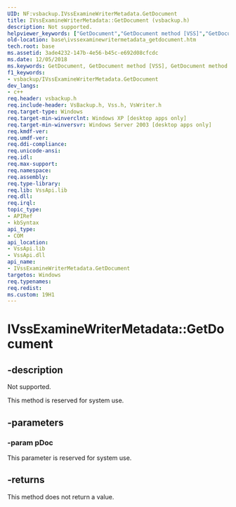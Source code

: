 ```yaml
---
UID: NF:vsbackup.IVssExamineWriterMetadata.GetDocument
title: IVssExamineWriterMetadata::GetDocument (vsbackup.h)
description: Not supported.
helpviewer_keywords: ["GetDocument","GetDocument method [VSS]","GetDocument method [VSS]","IVssExamineWriterMetadata interface","IVssExamineWriterMetadata interface [VSS]","GetDocument method","IVssExamineWriterMetadata.GetDocument","IVssExamineWriterMetadata::GetDocument","_win32_ivssexaminewritermetadata_getdocument","base.ivssexaminewritermetadata_getdocument","vsbackup/IVssExamineWriterMetadata::GetDocument"]
old-location: base\ivssexaminewritermetadata_getdocument.htm
tech.root: base
ms.assetid: 3ade4232-147b-4e56-b45c-e692d08cfcdc
ms.date: 12/05/2018
ms.keywords: GetDocument, GetDocument method [VSS], GetDocument method [VSS],IVssExamineWriterMetadata interface, IVssExamineWriterMetadata interface [VSS],GetDocument method, IVssExamineWriterMetadata.GetDocument, IVssExamineWriterMetadata::GetDocument, _win32_ivssexaminewritermetadata_getdocument, base.ivssexaminewritermetadata_getdocument, vsbackup/IVssExamineWriterMetadata::GetDocument
f1_keywords:
- vsbackup/IVssExamineWriterMetadata.GetDocument
dev_langs:
- c++
req.header: vsbackup.h
req.include-header: VsBackup.h, Vss.h, VsWriter.h
req.target-type: Windows
req.target-min-winverclnt: Windows XP [desktop apps only]
req.target-min-winversvr: Windows Server 2003 [desktop apps only]
req.kmdf-ver: 
req.umdf-ver: 
req.ddi-compliance: 
req.unicode-ansi: 
req.idl: 
req.max-support: 
req.namespace: 
req.assembly: 
req.type-library: 
req.lib: VssApi.lib
req.dll: 
req.irql: 
topic_type:
- APIRef
- kbSyntax
api_type:
- COM
api_location:
- VssApi.lib
- VssApi.dll
api_name:
- IVssExamineWriterMetadata.GetDocument
targetos: Windows
req.typenames: 
req.redist: 
ms.custom: 19H1
---
```


# IVssExamineWriterMetadata::GetDocument


## -description


Not supported.

This method is reserved for system use.


## -parameters




### -param pDoc

This parameter is reserved for system use.




## -returns



This method does not return a value.



